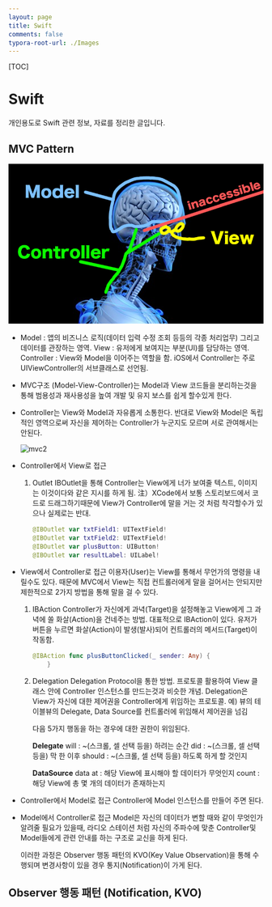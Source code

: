 ```yaml
---
layout: page
title: Swift
comments: false
typora-root-url: ./Images
---
```


[TOC]

# Swift

개인용도로 Swift 관련 정보, 자료를 정리한 글입니다.


## MVC Pattern 

![mvc](https://github.com/songwonjun08/songwonjun08.github.io/blob/master/images/mvc.png?raw=true)

- Model : 앱의 비즈니스 로직(데이터 입력 수정 조회 등등의 각종 처리업무) 그리고 데이터를 관장하는 영역.
  View : 유저에게 보여지는 부분(UI)를 담당하는 영역.
  Controller : View와 Model을 이어주는 역할을 함. iOS에서 Controller는 주로 UIViewController의 서브클래스로 선언됨.

- MVC구조 (Model-View-Controller)는 Model과 View 코드들을 분리하는것을 통해 범용성과 재사용성을 높여 개발 및 유지 보스를 쉽게 할수있게 한다.

- Controller는 View와 Model과 자유롭게 소통한다. 반대로 View와 Model은 독립적인 영역으로써 자신을 제어하는 Controller가 누군지도 모르며 서로 관여해서는 안된다.



  ![mvc2](https://github.com/songwonjun08/songwonjun08.github.io/blob/master/images/mvc2.png?raw=true)

- Controller에서 View로 접근

  1. Outlet
     IBOutlet을 통해 Controller는 View에게 너가 보여줄 텍스트, 이미지는 이것이다와 같은 지시를 하게 됨.
     注）XCode에서 보통 스토리보드에서 코드로 드래그하기때문에 View가 Controller에 말을 거는 것 처럼 착각할수가 있으나 실제로는 반대.

     ```swift
     @IBOutlet var txtField1: UITextField!
     @IBOutlet var txtField2: UITextField!
     @IBOutlet var plusButton: UIButton!
     @IBOutlet var resultLabel: UILabel!
     ```

- View에서 Controller로 접근
  이용자(User)는 View를 통해서 무언가의 명령을 내릴수도 있다. 때문에 MVC에서 View는 직접 컨트롤러에게 말을 걸어서는 안되지만 제한적으로 2가지 방법을 통해 말을 걸 수 있다.

  1. IBAction
     Controller가 자신에게 과녁(Target)을 설정해놓고 View에게 그 과녁에 쏠 화살(Action)을 건네주는 방법. 대표적으로 IBAction이 있다. 유저가 버튼을 누르면 화살(Action)이 발생(발사)되어 컨트롤러의 메서드(Target)이 작동함. 

     ```swift
     @IBAction func plusButtonClicked(_ sender: Any) {
         }
     ```

  2. Delegation
     Delegation Protocol을 통한 방법.
     프로토콜 활용하여 View 클래스 안에 Controller 인스턴스를 만드는것과 비슷한 개념.
     Delegation은 View가 자신에 대한 제어권을 Controller에게 위임하는 프로토콜.
     예) 뷰의 테이블뷰의 Delegate, Data Source를 컨트롤러에 위임해서 제어권을 넘김



     다음 5가지 행동을 하는 경우에 대한 권한이 위임된다.
    
     **Delegate**
     will : ~(스크롤, 셀 선택 등을) 하려는 순간
     did : ~(스크롤, 셀 선택 등을) 막 한 이후
     should : ~(스크롤, 셀 선택 등을) 하도록 하게 할 것인지
    
     **DataSource**
     data at : 해당 View에 표시해야 할 데이터가 무엇인지
     count : 해당 View에 총 몇 개의 데이터가 존재하는지


- Controller에서 Model로 접근
  Controller에 Model 인스턴스를 만들어 주면 된다.

- Model에서 Controller로 접근
  Model은 자신의 데이터가 변할 때와 같이 무엇인가 알려줄 필요가 있을때, 라디오 스테이션 처럼 자신의 주파수에 맞춘 Controller및 Model들에게 관련 안내를 하는 구조로 교신을 하게 된다.



  이러한 과정은 Observer 행동 패턴의 KVO(Key Value Observation)을 통해 수행되며 변경사항이 있을 경우 통지(Notification)이 가게 된다.

 

## Observer 행동 패턴 (Notification, KVO)